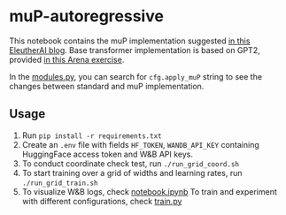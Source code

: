 # muP-autoregressive
This notebook contains the muP implementation suggested [in this EleutherAI blog](https://blog.eleuther.ai/mutransfer/).
Base transformer implementation is based on GPT2, provided [in this Arena exercise](https://arena3-chapter1-transformer-interp.streamlit.app/[1.1]_Transformer_from_Scratch).

In the [modules.py](https://github.com/BerkeArgin/muP-autoregressive/blob/main/modules.py), you can search for `cfg.apply_muP` string to see the changes between standard and muP implementation.

## Usage
1. Run `pip install -r requirements.txt`
2. Create an `.env` file with fields `HF_TOKEN`, `WANDB_API_KEY` containing HuggingFace access token and W&B API keys.
3. To conduct coordinate check test, run `./run_grid_coord.sh`
4. To start training over a grid of widths and learning rates, run `./run_grid_train.sh`
5. To visualize W&B logs, check [notebook.ipynb](https://github.com/BerkeArgin/muP-autoregressive/blob/main/notebook.ipynb)
To train and experiment with different configurations, check [train.py](https://github.com/BerkeArgin/muP-autoregressive/blob/main/train.py)


